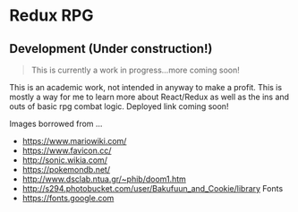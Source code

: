 # Redux RPG

## Development (Under construction!)
>This is currently a work in progress...more coming soon!

This is an academic work, not intended in anyway to make a profit.  This is mostly a way for me to learn more about React/Redux as well as the ins and outs of basic rpg combat logic.  Deployed link coming soon!

Images borrowed from ...
- https://www.mariowiki.com/
- https://www.favicon.cc/
- http://sonic.wikia.com/
- https://pokemondb.net/
- http://www.dsclab.ntua.gr/~phib/doom1.htm
- http://s294.photobucket.com/user/Bakufuun_and_Cookie/library
Fonts
- https://fonts.google.com